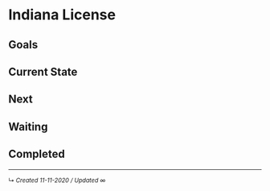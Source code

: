 # Indiana License

## Goals

## Current State

## Next

## Waiting

## Completed






------------------------
<small>↳ <i>Created 11-11-2020 / Updated ∞ </i></small>

<!--
[! Project List](!%20Project%20List.md)